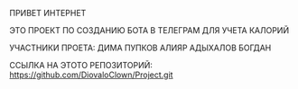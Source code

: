 ПРИВЕТ ИНТЕРНЕТ 

ЭТО ПРОЕКТ ПО СОЗДАНИЮ БОТА В ТЕЛЕГРАМ ДЛЯ УЧЕТА КАЛОРИЙ

УЧАСТНИКИ ПРОЕТА:
	ДИМА ПУПКОВ
	АЛИЯР АДЫХАЛОВ
	БОГДАН

ССЫЛКА НА ЭТОТО РЕПОЗИТОРИЙ: https://github.com/DiovaloClown/Project.git
